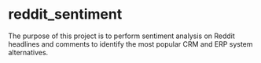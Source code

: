 # reddit_sentiment
The purpose of this project is to perform sentiment analysis on Reddit headlines and comments to identify the most popular CRM and ERP system alternatives.
